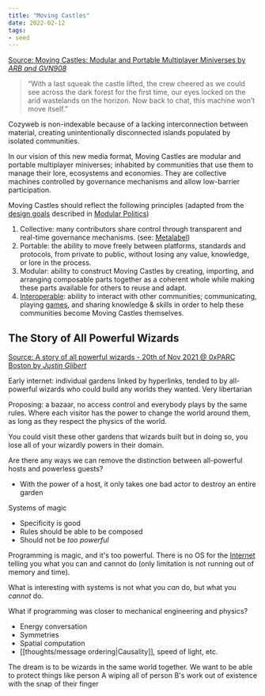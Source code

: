 ```yaml
---
title: "Moving Castles"
date: 2022-02-12
tags:
- seed
---
```


[Source: Moving Castles: Modular and Portable Multiplayer Miniverses by *ARB and GVN908*](https://so-far.online/weekly/moving-castles-modular-and-portable-multiplayer-miniverses/)

> “With a last squeak the castle lifted, the crew cheered as we could see across the dark forest for the first time, our eyes locked on the arid wastelands on the horizon. Now back to chat, this machine won’t move itself.”

Cozyweb is non-indexable because of a lacking interconnection between material, creating unintentionally disconnected islands populated by isolated communities.

In our vision of this new media format, Moving Castles are modular and portable multiplayer miniverses; inhabited by communities that use them to manage their lore, ecosystems and economies. They are collective machines controlled by governance mechanisms and allow low-barrier participation.

Moving Castles should reflect the following principles (adapted from the [design goals](thoughts/design%20goals.md) described in [Modular Politics](https://arxiv.org/abs/2005.13701))
1. Collective: many contributors share control through transparent and real-time governance mechanisms. (see: [Metalabel](thoughts/metalabel.md))
2. Portable: the ability to move freely between platforms, standards and protocols, from private to public, without losing any value, knowledge, or lore in the process.
3. Modular: ability to construct Moving Castles by creating, importing, and arranging composable parts together as a coherent whole while making these parts available for others to reuse and adapt.
4. [Interoperable](thoughts/interoperability.md): ability to interact with other communities; communicating, playing [games](thoughts/games.md), and sharing knowledge & skills in order to help these communities become Moving Castles themselves.

## The Story of All Powerful Wizards
[Source: A story of all powerful wizards - 20th of Nov 2021 @ 0xPARC Boston by *Justin Glibert*](https://www.youtube.com/watch?v=aFKy6QsbBz4)

Early internet: individual gardens linked by hyperlinks, tended to by all-powerful wizards who could build any worlds they wanted. Very libertarian

Proposing: a bazaar, no access control and everybody plays by the same rules. Where each visitor has the power to change the world around them, as long as they respect the physics of the world.

You could visit these other gardens that wizards built but in doing so, you lose all of your wizardly powers in their domain.

Are there any ways we can remove the distinction between all-powerful hosts and powerless guests?
- With the power of a host, it only takes one bad actor to destroy an entire garden

Systems of magic
- Specificity is good
- Rules should be able to be composed
- Should not be *too powerful*

Programming is magic, and it's too powerful. There is no OS for the [Internet](thoughts/Internet.md) telling you what you can and cannot do (only limitation is not running out of memory and time).

What is interesting with systems is not what you *can* do, but what you *cannot* do.

What if programming was closer to mechanical engineering and physics?
- Energy conversation
- Symmetries
- Spatial computation
- [[thoughts/message ordering|Causality]], speed of light, etc.

The dream is to be wizards in the same world together. We want to be able to protect things like person A wiping all of person B's work out of existence with the snap of their finger